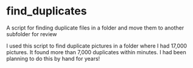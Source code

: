 # find_duplicates
A script for finding duplicate files in a folder and move them to another subfolder for review

I used this script to find duplicate pictures in a folder where I had 17,000 pictures. It found more than 7,000 duplicates within minutes. I had been planning to do this by hand for years!